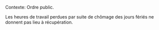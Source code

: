 Contexte: Ordre public.

Les heures de travail perdues par suite de chômage des jours fériés ne donnent pas lieu à récupération.